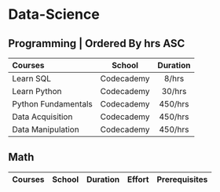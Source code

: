 # Data-Science

## Programming | Ordered By hrs ASC
Courses | School | Duration
:-- | :--: | :--:
Learn SQL | Codecademy | 8/hrs
Learn Python | Codecademy | 30/hrs
Python Fundamentals | Codecademy | 450/hrs
Data Acquisition | Codecademy | 450/hrs
Data Manipulation | Codecademy | 450/hrs

## Math
Courses | School | Duration | Effort | Prerequisites
:-- | :--: | :--: | :--: | :--:
